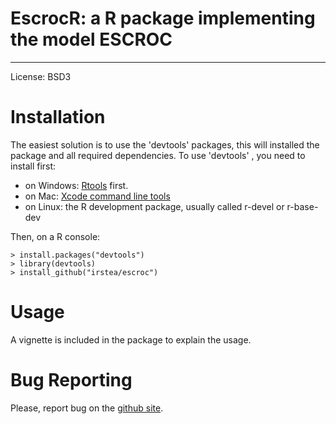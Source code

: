 EscrocR: a R package implementing the model ESCROC
==================================================
---
License: BSD3

# Installation #
The easiest solution is to use the 'devtools' packages, this will installed the package and all required dependencies. To use 'devtools' , you need to install first:
* on Windows: [Rtools](#http://cran.r-project.org/bin/windows/Rtools/) first.
* on Mac: [Xcode command line tools](#https://developer.apple.com/downloads)
* on Linux: the R development package, usually called r-devel or r-base-dev
  
Then, on a R console:

    > install.packages("devtools")
    > library(devtools)
    > install_github("irstea/escroc")

# Usage #
A vignette is included in the package to explain the usage.  

# Bug Reporting #
Please, report bug on the [github site](#https://github.com/Irstea/escroc/issues).
